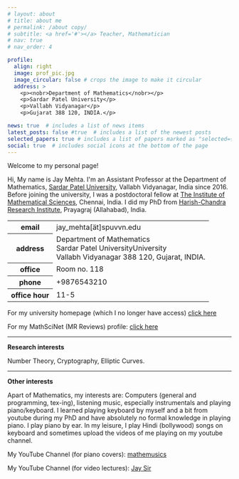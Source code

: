 ```yaml
---
# layout: about
# title: about me
# permalink: /about copy/
# subtitle: <a href='#'></a> Teacher, Mathematician
# nav: true
# nav_order: 4

profile:
  align: right
  image: prof_pic.jpg
  image_circular: false # crops the image to make it circular
  address: >
    <p><nobr>Department of Mathematics</nobr></p>
    <p>Sardar Patel University</p>
    <p>Vallabh Vidyanagar</p>
    <p>Gujarat 388 120, INDIA.</p>

news: true  # includes a list of news items
latest_posts: false #true  # includes a list of the newest posts
selected_papers: true # includes a list of papers marked as "selected={true}"
social: true  # includes social icons at the bottom of the page
---
```


Welcome to my personal page!

Hi, My name is Jay Mehta. I'm an Assistant Professor at the Department of Mathematics, [Sardar Patel University](https://www.spuvvn.edu/), Vallabh Vidyanagar, India since 2016. Before joining the university, I was a postdoctoral fellow at [The Institute of Mathematical Sciences](https://www.imsc.res.in/), Chennai, India. I did my PhD from [Harish-Chandra Research Institute](https://www.hri.res.in/), Prayagraj (Allahabad), India.


<div class="news">
    <div class="table-responsive coordinates">
      <table class="table table-sm table-borderless">
        <tbody><tr>
            <th scope="row">
                <i class="fas fa-envelope"></i> 
                email
            </th>
          <td>
                    <i class="email"></i> 
                    jay_mehta[ät]spuvvn.edu<br>                 
          </td>
        </tr>
        <tr>
            <th scope="row">
                <i class="fa fa-map-marker"></i> 
                address
            </th>
          <td>       
                    <i class="address"></i> 
                    Department of Mathematics<br>
Sardar Patel UniversityUniversity<br>
Vallabh Vidyanagar 388 120, Gujarat, INDIA.<br>                    
          </td>
        </tr>
        <tr>
            <th scope="row">
                <i class="fas fa-building"></i> 
                office
            </th>
          <td>       
                    <i class="office"></i> 
                    Room no. 118      
          </td>
        </tr>
        <tr>
            <th scope="row">
                <i class="fas fa-phone"></i> 
                phone
            </th>
          <td>      
                    <i class="phone"></i> 
                    +9876543210      
          </td>
        </tr>
        <tr>
            <th scope="row">
                <i class="fas fa-door-open"></i> 
                office hour
            </th>
          <td>       
                    <i class="office hour"></i> 
                    11-5      
          </td>
        </tr>
      </tbody></table>
    </div>
</div>


For my university homepage (which I no longer have access) [click here](https://www.spuvvn.edu/team/j-g-mehta/)


For my MathSciNet (MR Reviews) profile: [click here](https://mathscinet.ams.org/mathscinet/search/author.html?mrauthid=1016163/)

-------------

**Research interests**

Number Theory, Cryptography, Elliptic Curves.

-------------

**Other interests**

Apart of Mathematics, my interests are: Computers (general and programming, tex-ing), listening music, especially instrumentals and playing piano/keyboard. I learned playing keyboard by myself and a bit from youtube during my PhD and have absolutely no formal knowledge in playing piano. I play piano by ear. In my leisure, I play Hindi (bollywood) songs on keyboard and sometimes upload the videos of me playing on my youtube channel.

My YouTube Channel (for piano covers): [mathemusics](https://www.youtube.com/@mathemusics/)

My YouTube Channel (for video lectures): [Jay Sir](https://www.youtube.com/@jaysir7675/)